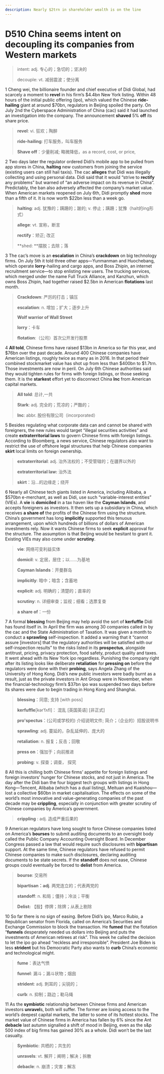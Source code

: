 ```yaml
---
description: Nearly $2trn in shareholder wealth is on the line
---
```


# D510 China seems intent on decoupling its companies from Western markets
> intent: adj. 专心的；急切的；坚决的
 > 
> decouple: vt. 减弱震波；使分离
 > 

1 Cheng wei, the billionaire founder and chief executive of Didi Global, had scarcely a moment to **revel** in his firm’s $4.4bn New York listing. Within 48 hours of the initial public offering (ipo), which valued the Chinese **ride-hailing** giant at around $70bn, regulators in Beijing spoiled the party. On July 2nd the Cyberspace Administration of China (cac) said it had launched an investigation into the company. The announcement **shaved** 5% **off** its share price.

> **revel**: vi. 狂欢；陶醉
>
> **ride-hailing**: 打车服务，叫车服务
>
> **Shave off**：少量削减; 略微降低，as a record, cost, or price,
>

2 Two days later the regulator ordered Didi’s mobile app to be pulled from app stores in China, **halting** new customers from joining the service (existing users can still hail taxis). The cac **alleges** that Didi was illegally collecting and using personal data. Didi said that it would “strive to **rectify** any problems” but warned of “an adverse impact on its revenue in China”. Predictably, the ban also adversely affected the company’s market value. When American markets reopened on July 6th, Didi promptly **shed** more than a fifth of it. It is now worth $22bn less than a week go.

> **halting**: adj. 犹豫的；蹒跚的；跛的; v. 停止；蹒跚；犹豫（halt的ing形式）
>
> **allege**: vt. 宣称，断言
>
> **rectify**：矫正; 改正
>
> **shed: **摆脱；去除；落
>

3 The cac’s move is an **escalation** in China’s **crackdown** on big technology firms. On July 5th it told three other apps—Yunmanman and Huochebang, which operate **lorry**-hailing and cargo apps, and Boss Zhipin, an internet recruitment service—to stop enlisting new users. The trucking services, which merged under the name Full Truck Alliance, and Kanzhun, which owns Boss Zhipin, had together raised $2.5bn in American **flotations** last month.

> **Crackdown**: 严厉的打击；镇压
>
> **escalation**: n. 增加；扩大；逐步上升
>
> **Wolf warrior of Wall Street**
>
> **lorry**：卡车
>
> **flotation**:（公司）首次公开发行股票
>

4 **All told**, Chinese firms have raised $13bn in America so far this year, and $76bn over the past decade. Around 400 Chinese companies have American listings, roughly twice as many as in 2016. In that period their combined stockmarket value has shot up from less than $400bn to $1.7trn. Those investments are now in peril. On July 6th Chinese authorities said they would tighten rules for firms with foreign listings, or those seeking them. It is the **starkest** effort yet to disconnect China **Inc** from American capital markets.

> **All told**: 总计,一共
>
> **Stark**: adj. 完全的；荒凉的；严酷的；
>
> **Inc**: abbr. 股份有限公司（incorporated）
>

5 Besides regulating what corporate data can and cannot be shared with foreigners, the new rules would target “illegal securities activities” and create **extraterritorial laws** to govern Chinese firms with foreign listings. According to Bloomberg, a news service, Chinese regulators also want to restrict the use of offshore legal structures that help Chinese companies **skirt** local limits on foreign ownership.

> **extraterritorial**: adj. 治外法权的；不受管辖的；在疆界以外的
>
> **extraterritorial law:** 治外法
>
> **skirt**：沿…的边缘走；绕开
>

6 Nearly all Chinese tech giants listed in America, including Alibaba, a $570bn e-merchant, as well as Didi, use such “variable-interest entities” (VIEs). A **vie** is **domiciled** in a tax haven like the **Cayman Islands**, and accepts foreigners as investors. It then sets up a subsidiary in China, which receives **a share of** the profits of the Chinese firm using the structure. China’s government has long **implicitly** supported this tenuous arrangement, upon which hundreds of billions of dollars of American investments rely. Now it wants Chinese firms to seek **explicit** approval for the structure. The assumption is that Beijing would be hesitant to grant it. Existing VIEs may also come under **scrutiny**.

> **vie**: 网络可变利益实体
>
> **domicil**: v. 定居，居住；以……为基地
>
> **Cayman Islands**：开曼群岛
>
> **implicitly**: 暗中；暗含；含蓄地
>
> **explicit**: adj. 明确的；清楚的；直率的
>
> **scrutiny**: n. 详细审查；监视；细看；选票复查
>
> **a share of**：一份
>

7 A formal **blessing** from Beijing may help avoid the sort of **kerfuffle** Didi has found itself in. In April the firm was among 30 companies called in by the cac and the State Administration of Taxation. It was given a month to conduct a **sprawling** self-inspection. It added a warning that it “cannot assure [investors] that the regulatory authorities will be satisfied with our self-inspection results” to the risks listed in its **prospectus**, alongside antitrust, pricing, privacy protection, food safety, product quality and taxes. It went ahead with its New York ipo regardless. Punishing the company right after its listing looks like deliberate **retaliation** for **pressing on** before the regulators were done with their **probing**, says Angela Zhang of the University of Hong Kong. Didi’s new public investors were badly burnt as a result, just as the private investors in Ant Group were in November, when the financial-technology firm’s $37bn ipo was suspended two days before its shares were due to begin trading in Hong Kong and Shanghai.

> **blessing**：同意; 支持 [with poss]
>
> **kerfuffle**[kərˈfʌfl]： 混乱 [英国英语] [非正式]
>
> **pro'spectus**：(公司或学校的) 介绍说明文件; 简介；（企业的）招股说明书
>
> **sprawling**: adj. 蔓延的，杂乱延伸的、庞大的
>
> **retaliation**: n. 报复；反击；回敬
>
> **press on**：强加于；向前推进
>
> **probing**: v. 探查；调查， 探究
>

8 All this is chilling both Chinese firms’ appetite for foreign listings and foreign investors’ hunger for Chinese stocks, and not just in America. The day after the Didi ban the four biggest tech groups with listings in Hong Kong—Tencent, Alibaba (which has a dual listing), Meituan and Kuaishou—lost a collective $60bn in market capitalisation. The effects on some of the world’s most innovative and value-generating companies of the past decade may be **crippling**, especially in conjunction with greater scrutiny of Chinese companies by America’s government.

> **crippling** : adj. 造成严重后果的
>

9 American regulators have long sought to force Chinese companies listed on America’s **bourses** to submit auditing documents to an oversight body called the Public Company Accounting Oversight Board. In December Congress passed a law that would require such disclosures with **bipartisan** support. At the same time, Chinese regulators have refused to permit Chinese companies to make such disclosures, declaring auditing documents to be state secrets. If the **standoff** does not ease, Chinese groups could eventually be forced to **delist** from America.

> **bourse**: 交易所
>
> **bipartisan：adj**. 两党连立的；代表两党的
>
> **standoff**: n. 和局；僵持；冷淡；平衡
>
> **Delist:** 【股】停牌；除牌；从表上剔除
>

10 So far there is no sign of easing. Before Didi’s ipo, Marco Rubio, a Republican senator from Florida, called on America’s Securities and Exchange Commission to block the transaction. He **fumed** that the flotation “**funnels** desperately needed us dollars into Beijing and puts the investments of American retirees at risk”. This week he called the decision to let the ipo go ahead “reckless and irresponsible”. President Joe Biden is less **strident** but his Democratic Party also wants to **curb** China’s economic and technological might.

> **fume**：表达气愤
>
> **funnel**: 漏斗；漏斗状物；烟囱
>
> **strident**: adj. 刺耳的；尖锐的；
>
> **curb**: n. 抑制；路边；勒马绳
>

11 As the **symbiotic** relationship between Chinese firms and American investors **unravel**s, both will suffer. The former are losing access to the world’s deepest capital markets, the latter to some of its hottest stocks. The market value of Chinese firms in America has fallen by 6% since the Ant **debacle** last autumn signalled a shift of mood in Beijing, even as the s&p 500 index of big firms has gained 30% as a whole. Didi won’t be the last casualty.

> **Symbiotic**: 共栖的；共生的
>
> **unravels**: vt. 解开；阐明；解决；拆散
>
> **debacle**: n. 崩溃；灾害；解冻
>

